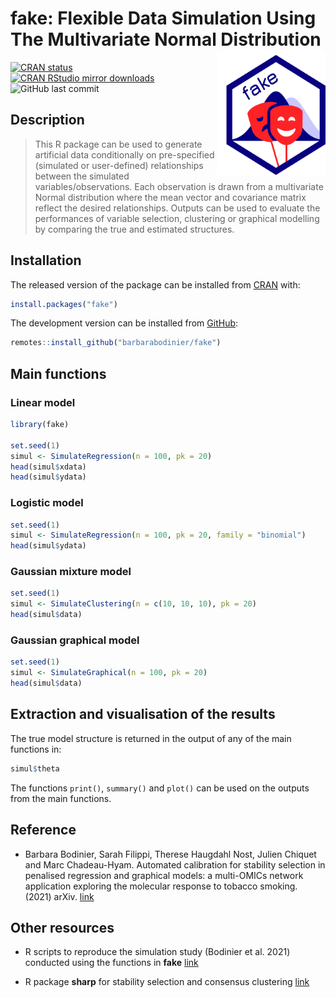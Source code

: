 
<!-- README.md is generated from README.Rmd. Please edit that file -->

# fake: Flexible Data Simulation Using The Multivariate Normal Distribution <img src="man/figures/logo.png" align="right" width="174" height="200"/>

<!-- badges: start -->

[![CRAN
status](https://www.r-pkg.org/badges/version/fake)](https://CRAN.R-project.org/package=fake)
[![CRAN RStudio mirror
downloads](https://cranlogs.r-pkg.org/badges/grand-total/fake?color=blue)](https://r-pkg.org/pkg/fake)
![GitHub last
commit](https://img.shields.io/github/last-commit/barbarabodinier/fake?logo=GitHub&style=flat-square)
<!-- badges: end -->

## Description

> This R package can be used to generate artificial data conditionally
> on pre-specified (simulated or user-defined) relationships between the
> simulated variables/observations. Each observation is drawn from a
> multivariate Normal distribution where the mean vector and covariance
> matrix reflect the desired relationships. Outputs can be used to
> evaluate the performances of variable selection, clustering or
> graphical modelling by comparing the true and estimated structures.

## Installation

The released version of the package can be installed from
[CRAN](https://CRAN.R-project.org) with:

``` r
install.packages("fake")
```

The development version can be installed from
[GitHub](https://github.com/):

``` r
remotes::install_github("barbarabodinier/fake")
```

## Main functions

### Linear model

``` r
library(fake)

set.seed(1)
simul <- SimulateRegression(n = 100, pk = 20)
head(simul$xdata)
head(simul$ydata)
```

### Logistic model

``` r
set.seed(1)
simul <- SimulateRegression(n = 100, pk = 20, family = "binomial")
head(simul$ydata)
```

### Gaussian mixture model

``` r
set.seed(1)
simul <- SimulateClustering(n = c(10, 10, 10), pk = 20)
head(simul$data)
```

### Gaussian graphical model

``` r
set.seed(1)
simul <- SimulateGraphical(n = 100, pk = 20)
head(simul$data)
```

## Extraction and visualisation of the results

The true model structure is returned in the output of any of the main
functions in:

``` r
simul$theta
```

The functions `print()`, `summary()` and `plot()` can be used on the
outputs from the main functions.

## Reference

-   Barbara Bodinier, Sarah Filippi, Therese Haugdahl Nost, Julien
    Chiquet and Marc Chadeau-Hyam. Automated calibration for stability
    selection in penalised regression and graphical models: a
    multi-OMICs network application exploring the molecular response to
    tobacco smoking. (2021) arXiv.
    [link](https://doi.org/10.48550/arXiv.2106.02521)

## Other resources

-   R scripts to reproduce the simulation study (Bodinier et al. 2021)
    conducted using the functions in **fake**
    [link](https://github.com/barbarabodinier/stability_selection)

-   R package **sharp** for stability selection and consensus clustering
    [link](https://github.com/barbarabodinier/sharp)
